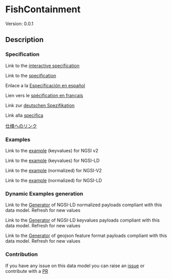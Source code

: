 # FishContainment
Version: 0.0.1

## Description 


### Specification

Link to the [interactive specification](https://swagger.lab.fiware.org/?url=https://smart-data-models.github.io/dataModel.Aquaculture/FishContainment/swagger.yaml)

Link to the [specification](https://github.com/smart-data-models/dataModel.Aquaculture/blob/master/FishContainment/doc/spec.md)

Enlace a la [Especificación en español](https://github.com/smart-data-models/dataModel.Aquaculture/blob/master/FishContainment/doc/spec_ES.md)

Lien vers le [spécification en français](https://github.com/smart-data-models/dataModel.Aquaculture/blob/master/FishContainment/doc/spec_FR.md)

Link zur [deutschen Spezifikation](https://github.com/smart-data-models/dataModel.Aquaculture/blob/master/FishContainment/doc/spec_DE.md)

Link alla [specifica](https://github.com/smart-data-models/dataModel.Aquaculture/blob/master/FishContainment/doc/spec_IT.md)

[仕様へのリンク](https://github.com/smart-data-models/dataModel.Aquaculture/blob/master/FishContainment/doc/spec_JA.md)
### Examples

Link to the [example](https://smart-data-models.github.io/dataModel.Aquaculture/FishContainment/examples/example.json) (keyvalues) for NGSI v2

Link to the [example](https://smart-data-models.github.io/dataModel.Aquaculture/FishContainment/examples/example.jsonld) (keyvalues) for NGSI-LD

Link to the [example](https://smart-data-models.github.io/dataModel.Aquaculture/FishContainment/examples/example-normalized.json) (normalized) for NGSI-V2

Link to the [example](https://smart-data-models.github.io/dataModel.Aquaculture/FishContainment/examples/example-normalized.jsonld) (normalized) for NGSI-LD
### Dynamic Examples generation

Link to the [Generator](https://smartdatamodels.org/extra/ngsi-ld_generator.php?schemaUrl=https://raw.githubusercontent.com/smart-data-models/dataModel.Aquaculture/master/FishContainment/schema.json&email=info@smartdatamodels.org) of NGSI-LD normalized payloads compliant with this data model. Refresh for new values

Link to the [Generator](https://smartdatamodels.org/extra/ngsi-ld_generator_keyvalues.php?schemaUrl=https://raw.githubusercontent.com/smart-data-models/dataModel.Aquaculture/master/FishContainment/schema.json&email=info@smartdatamodels.org) of NGSI-LD keyvalues payloads compliant with this data model. Refresh for new values

Link to the [Generator](https://smartdatamodels.org/extra/geojson_features_generator.php?schemaUrl=https://raw.githubusercontent.com/smart-data-models/dataModel.Aquaculture/master/FishContainment/schema.json&email=info@smartdatamodels.org) of geojson feature format payloads compliant with this data model. Refresh for new values
### Contribution

 If you have any issue on this data model you can raise an [issue](https://github.com/smart-data-models/dataModel.Aquaculture/issues)  or contribute with a [PR](https://github.com/smart-data-models/dataModel.Aquaculture/pulls)